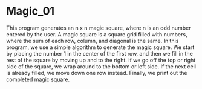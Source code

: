 # Magic_01
 This program generates an n x n magic square, where n is an odd number entered by the user. A magic square is a square grid filled with numbers, where the sum of each row, column, and diagonal is the same. In this program, we use a simple algorithm to generate the magic square. We start by placing the number 1 in the center of the first row, and then we fill in the rest of the square by moving up and to the right. If we go off the top or right side of the square, we wrap around to the bottom or left side. If the next cell is already filled, we move down one row instead. Finally, we print out the completed magic square.
